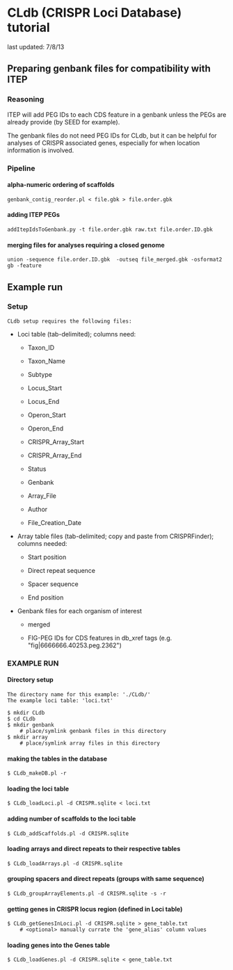 CLdb (CRISPR Loci Database) tutorial
====================================

last updated: 7/8/13


Preparing genbank files for compatibility with ITEP
---------------------------------------------------

### Reasoning

ITEP will add PEG IDs to each CDS feature in a genbank
unless the PEGs are already provide (by SEED for example).

The genbank files do not need PEG IDs for CLdb, but it
can be helpful for analyses of CRISPR associated genes,
especially for when location information is involved.

### Pipeline

#### alpha-numeric ordering of scaffolds

	genbank_contig_reorder.pl < file.gbk > file.order.gbk

#### adding ITEP PEGs

	addItepIdsToGenbank.py -t file.order.gbk raw.txt file.order.ID.gbk
	
#### merging files for analyses requiring a closed genome

	union -sequence file.order.ID.gbk  -outseq file_merged.gbk -osformat2 gb -feature



Example run
-----------

### Setup

	CLdb setup requires the following files:

* Loci table (tab-delimited); columns need:

	* Taxon_ID

	* Taxon_Name

	* Subtype

	* Locus_Start

	* Locus_End

	* Operon_Start

	* Operon_End

	* CRISPR_Array_Start

	* CRISPR_Array_End

	* Status

	* Genbank

	* Array_File

	* Author

	* File_Creation_Date


* Array table files (tab-delimited; copy and paste from CRISPRFinder); columns needed:

	* Start position

	* Direct repeat sequence

	* Spacer sequence

	* End position

* Genbank files for each organism of interest

	* merged

	* FIG-PEG IDs for CDS features in db_xref tags (e.g. "fig|6666666.40253.peg.2362")


### EXAMPLE RUN

#### Directory setup

	The directory name for this example: './CLdb/'
	The example loci table: 'loci.txt'

	$ mkdir CLdb
	$ cd CLdb
	$ mkdir genbank
		# place/symlink genbank files in this directory
	$ mkdir array
		# place/symlink array files in this directory


#### making the tables in the database

	$ CLdb_makeDB.pl -r

#### loading the loci table

	$ CLdb_loadLoci.pl -d CRISPR.sqlite < loci.txt

#### adding number of scaffolds to the loci table

	$ CLdb_addScaffolds.pl -d CRISPR.sqlite

#### loading arrays and direct repeats to their respective tables

	$ CLdb_loadArrays.pl -d CRISPR.sqlite

#### grouping spacers and direct repeats (groups with same sequence)

	$ CLdb_groupArrayElements.pl -d CRISPR.sqlite -s -r 

#### getting genes in CRISPR locus region (defined in Loci table)

	$ CLdb_getGenesInLoci.pl -d CRISPR.sqlite > gene_table.txt
		# <optional> manually currate the 'gene_alias' column values
	
#### loading genes into the Genes table 

	$ CLdb_loadGenes.pl -d CRISPR.sqlite < gene_table.txt


